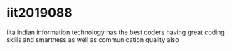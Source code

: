 # iit2019088
iita indian information technology has the best coders having great
coding skills and smartness as well as communication quality also
